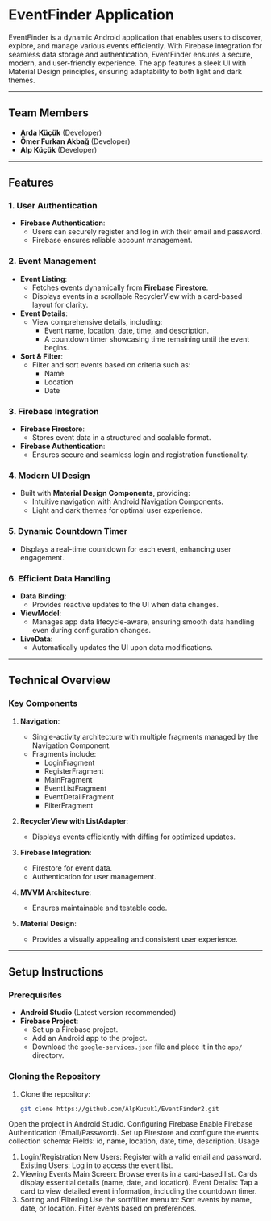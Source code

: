 # **EventFinder Application**

EventFinder is a dynamic Android application that enables users to discover, explore, and manage various events efficiently. With Firebase integration for seamless data storage and authentication, EventFinder ensures a secure, modern, and user-friendly experience. The app features a sleek UI with Material Design principles, ensuring adaptability to both light and dark themes.

---

## **Team Members**
- **Arda Küçük** (Developer)
- **Ömer Furkan Akbağ** (Developer)
- **Alp Küçük** (Developer)

---

## **Features**

### **1. User Authentication**
- **Firebase Authentication**:
  - Users can securely register and log in with their email and password.
  - Firebase ensures reliable account management.

### **2. Event Management**
- **Event Listing**:
  - Fetches events dynamically from **Firebase Firestore**.
  - Displays events in a scrollable RecyclerView with a card-based layout for clarity.
- **Event Details**:
  - View comprehensive details, including:
    - Event name, location, date, time, and description.
    - A countdown timer showcasing time remaining until the event begins.
- **Sort & Filter**:
  - Filter and sort events based on criteria such as:
    - Name
    - Location
    - Date

### **3. Firebase Integration**
- **Firebase Firestore**:
  - Stores event data in a structured and scalable format.
- **Firebase Authentication**:
  - Ensures secure and seamless login and registration functionality.

### **4. Modern UI Design**
- Built with **Material Design Components**, providing:
  - Intuitive navigation with Android Navigation Components.
  - Light and dark themes for optimal user experience.

### **5. Dynamic Countdown Timer**
- Displays a real-time countdown for each event, enhancing user engagement.

### **6. Efficient Data Handling**
- **Data Binding**:
  - Provides reactive updates to the UI when data changes.
- **ViewModel**:
  - Manages app data lifecycle-aware, ensuring smooth data handling even during configuration changes.
- **LiveData**:
  - Automatically updates the UI upon data modifications.

---

## **Technical Overview**

### **Key Components**
1. **Navigation**:
   - Single-activity architecture with multiple fragments managed by the Navigation Component.
   - Fragments include:
     - LoginFragment
     - RegisterFragment
     - MainFragment
     - EventListFragment
     - EventDetailFragment
     - FilterFragment

2. **RecyclerView with ListAdapter**:
   - Displays events efficiently with diffing for optimized updates.

3. **Firebase Integration**:
   - Firestore for event data.
   - Authentication for user management.

4. **MVVM Architecture**:
   - Ensures maintainable and testable code.

5. **Material Design**:
   - Provides a visually appealing and consistent user experience.

---

## **Setup Instructions**

### **Prerequisites**
- **Android Studio** (Latest version recommended)
- **Firebase Project**:
  - Set up a Firebase project.
  - Add an Android app to the project.
  - Download the `google-services.json` file and place it in the `app/` directory.

### **Cloning the Repository**
1. Clone the repository:
   ```bash
   git clone https://github.com/AlpKucuk1/EventFinder2.git
Open the project in Android Studio.
Configuring Firebase
Enable Firebase Authentication (Email/Password).
Set up Firestore and configure the events collection schema:
Fields: id, name, location, date, time, description.
Usage
1. Login/Registration
New Users:
Register with a valid email and password.
Existing Users:
Log in to access the event list.
2. Viewing Events
Main Screen:
Browse events in a card-based list.
Cards display essential details (name, date, and location).
Event Details:
Tap a card to view detailed event information, including the countdown timer.
3. Sorting and Filtering
Use the sort/filter menu to:
Sort events by name, date, or location.
Filter events based on preferences.


